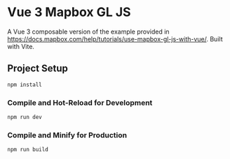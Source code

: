 # Vue 3 Mapbox GL JS
A Vue 3 composable version of the example provided in https://docs.mapbox.com/help/tutorials/use-mapbox-gl-js-with-vue/. Built with Vite.

## Project Setup

```sh
npm install
```

### Compile and Hot-Reload for Development

```sh
npm run dev
```

### Compile and Minify for Production

```sh
npm run build
```
